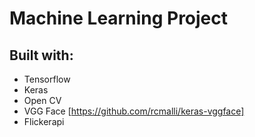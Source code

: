 # Machine Learning Project

## Built with:
 * Tensorflow
 * Keras
 * Open CV
 * VGG Face [https://github.com/rcmalli/keras-vggface]
 * Flickerapi
 

